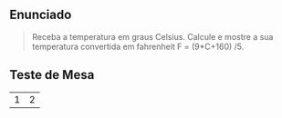 ## Enunciado

> Receba a temperatura em graus Celsius. Calcule e mostre a sua temperatura convertida em fahrenheit F = (9*C+160) /5.

## Teste de Mesa

| | |
| --- | --- |
| 1 | 2 |